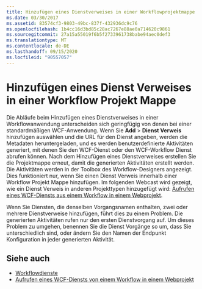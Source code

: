 ```yaml
---
title: Hinzufügen eines Dienstverweises in einer Workflowprojektmappe
ms.date: 03/30/2017
ms.assetid: 83574cf3-9803-49bc-837f-432936dc9c76
ms.openlocfilehash: 1b4cc16d3bd85c28ac7267e88ae0a714620c9861
ms.sourcegitcommit: 27a15a55019f6b5f2733961738babe94aec0def3
ms.translationtype: MT
ms.contentlocale: de-DE
ms.lasthandoff: 09/15/2020
ms.locfileid: "90557057"
---
```

# <a name="add-a-service-reference-in-a-workflow-solution"></a>Hinzufügen eines Dienst Verweises in einer Workflow Projekt Mappe

Die Abläufe beim Hinzufügen eines Dienstverweises in einer Workflowanwendung unterscheiden sich geringfügig von denen bei einer standardmäßigen WCF-Anwendung. Wenn Sie **Add**  >  **Dienst Verweis** hinzufügen auswählen und die URL für den Dienst angeben, werden die Metadaten heruntergeladen, und es werden benutzerdefinierte Aktivitäten generiert, mit denen Sie den WCF-Dienst oder den WCF-Workflow Dienst abrufen können. Nach dem Hinzufügen eines Dienstverweises erstellen Sie die Projektmappe erneut, damit die generierten Aktivitäten erstellt werden. Die Aktivitäten werden in der Toolbox des Workflow-Designers angezeigt. Dies funktioniert nur, wenn Sie einen Dienst Verweis innerhalb einer Workflow Projekt Mappe hinzufügen. Im folgenden Webcast wird gezeigt, wie ein Dienst Verweis in anderen Projekttypen hinzugefügt wird: [Aufrufen eines WCF-Diensts aus einem Workflow in einem Webprojekt](/archive/blogs/endpoint/how-to-consume-a-wcf-service-from-a-wf4-workflow).

Wenn Sie Diensten, die denselben Vorgangsnamen enthalten, zwei oder mehrere Dienstverweise hinzufügen, führt dies zu einem Problem. Die generierten Aktivitäten rufen nur den ersten Dienstvorgang auf. Um dieses Problem zu umgehen, benennen Sie die Dienst Vorgänge so um, dass Sie unterschiedlich sind, oder ändern Sie den Namen der Endpunkt Konfiguration in jeder generierten Aktivität.

## <a name="see-also"></a>Siehe auch

- [Workflowdienste](workflow-services.md)
- [Aufrufen eines WCF-Diensts von einem Workflow in einem Webprojekt](/archive/blogs/endpoint/how-to-consume-a-wcf-service-from-a-wf4-workflow)
